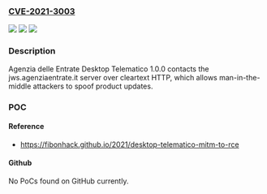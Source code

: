 ### [CVE-2021-3003](https://cve.mitre.org/cgi-bin/cvename.cgi?name=CVE-2021-3003)
![](https://img.shields.io/static/v1?label=Product&message=n%2Fa&color=blue)
![](https://img.shields.io/static/v1?label=Version&message=n%2Fa&color=blue)
![](https://img.shields.io/static/v1?label=Vulnerability&message=n%2Fa&color=brighgreen)

### Description

Agenzia delle Entrate Desktop Telematico 1.0.0 contacts the jws.agenziaentrate.it server over cleartext HTTP, which allows man-in-the-middle attackers to spoof product updates.

### POC

#### Reference
- https://fibonhack.github.io/2021/desktop-telematico-mitm-to-rce

#### Github
No PoCs found on GitHub currently.

